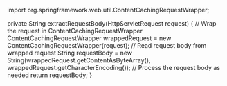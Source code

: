 import org.springframework.web.util.ContentCachingRequestWrapper;

private String extractRequestBody(HttpServletRequest request) {
    // Wrap the request in ContentCachingRequestWrapper
    ContentCachingRequestWrapper wrappedRequest = new ContentCachingRequestWrapper(request);
    // Read request body from wrapped request
    String requestBody = new String(wrappedRequest.getContentAsByteArray(), wrappedRequest.getCharacterEncoding());
    // Process the request body as needed
    return requestBody;
}
